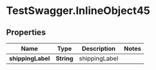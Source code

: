 # TestSwagger.InlineObject45

## Properties

Name | Type | Description | Notes
------------ | ------------- | ------------- | -------------
**shippingLabel** | **String** | shippingLabel | 


